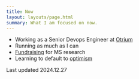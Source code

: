 ```yaml
---
title: Now
layout: layouts/page.html
summary: What I am focused on now.
---
```


- Working as a Senior Devops Engineer at [Otrium](https://www.otrium.nl)
- Running as much as I can
- [Fundraising](https://www.msmotion.nl/fundraisers/mijndert-stuij) for MS research
- Learning to default to [optimism](https://stephango.com/optimism)

<p class="muted">Last updated 2024.12.27</p>


